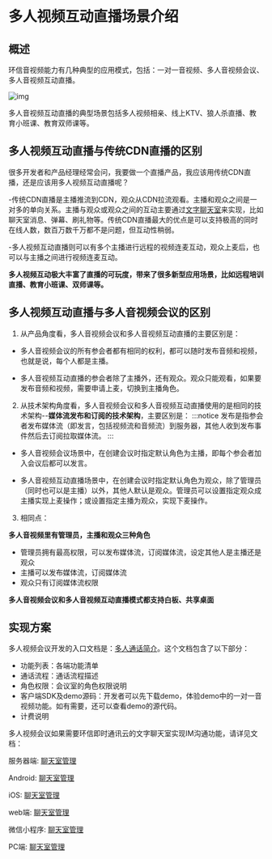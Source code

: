 # 多人视频互动直播场景介绍

## 概述

环信音视频能力有几种典型的应用模式，包括：一对一音视频、多人音视频会议、多人音视频互动直播。

![img](@static/images/privitization/em-rtcsdk-scenarios.png)

多人音视频互动直播的典型场景包括多人视频相亲、线上KTV、狼人杀直播、教育小班课、教育双师课等。

## 多人视频互动直播与传统CDN直播的区别

很多开发者和产品经理经常会问，我要做一个直播产品，我应该用传统CDN直播，还是应该用多人视频互动直播呢？

-传统CDN直播是主播推流到CDN，观众从CDN拉流观看。主播和观众之间是一对多的单向关系。主播与观众或观众之间的互动主要通过[文字聊天室](../../document/server-side/overview.html#聊天室管理)来实现，比如聊天室消息、弹幕、刷礼物等。传统CDN直播最大的优点是可以支持极高的同时在线人数，数百万数千万都不是问题，但互动性稍弱。

-多人视频互动直播则可以有多个主播进行远程的视频连麦互动，观众上麦后，也可以与主播之间进行视频连麦互动。

**多人视频互动极大丰富了直播的可玩度，带来了很多新型应用场景，比如远程培训直播、教育小班课、双师课等。**

## 多人视频互动直播与多人音视频会议的区别

1. 从产品角度看，多人音视频会议和多人音视频互动直播的主要区别是：<br>
- 多人音视频会议的所有参会者都有相同的权利，都可以随时发布音频和视频，也就是说，每个人都是主播。

- 多人音视频互动直播的参会者除了主播外，还有观众。观众只能观看，如果要发布音频和视频，需要申请上麦，切换到主播角色。

2. 从技术架构角度看，多人音视频会议和多人音视频互动直播使用的是相同的技术架构--**媒体流发布和订阅的技术架构**，主要区别是：
:::notice
发布是指参会者发布媒体流（即发言，包括视频流和音频流）到服务器，其他人收到发布事件然后去订阅拉取媒体流。
:::
- 多人音视频会议场景中，在创建会议时指定默认角色为主播，即每个参会者加入会议后都可以发言。

- 多人音视频互动直播场景中，在创建会议时指定默认角色为观众，除了管理员（同时也可以是主播）以外，其他人默认是观众。管理员可以设置指定观众成主播实现上麦操作；或设置指定主播为观众，实现下麦操作。

3. 相同点：<br>

**多人音视频里有管理员，主播和观众三种角色**

- 管理员拥有最高权限，可以发布媒体流，订阅媒体流，设定其他人是主播还是观众
- 主播可以发布媒体流，订阅媒体流
- 观众只有订阅媒体流权限

**多人音视频会议和多人音视频互动直播模式都支持白板、共享桌面**

## 实现方案

多人视频会议开发的入口文档是：[多人通话简介](conference_introduction)。这个文档包含了以下部分：

- 功能列表：各端功能清单
- 通话流程：通话流程描述
- 角色权限：会议室的角色权限说明
- 客户端SDK及demo源码：开发者可以先下载demo，体验demo中的一对一音视频功能。如有需要，还可以查看demo的源代码。
- 计费说明


多人视频会议如果需要环信即时通讯云的文字聊天室实现IM沟通功能，请详见文档：

服务器端: [聊天室管理](http://doc.easemob.com/document/server-side/chatroom.html)

Android: [聊天室管理](http://doc.easemob.com/document/android/room_overview.html)

iOS: [聊天室管理](http://doc.easemob.com/document/ios/room_overview.html)

web端: [聊天室管理](http://doc.easemob.com/document/web/room_overview.html)

微信小程序: [聊天室管理](http://doc.easemob.com/document/applet/room_overview.html)

PC端: [聊天室管理](https://docs-im.easemob.com/im/pc/basics/chatroom)


<!--如果需要互动白板高级功能，请详见文档：

[互动白板简介](whiteboard_introduction)

[Android集成](whiteboard_android)

[iOS集成](whiteboard_ios)

[Web集成](whiteboard_web)

[微信小程序集成](whiteboard_vxmini)

[PC桌面集成](whiteboard_pcdesktop)-->